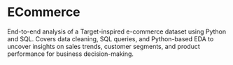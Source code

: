 # ECommerce
End-to-end analysis of a Target-inspired e-commerce dataset using Python and SQL. Covers data cleaning, SQL queries, and Python-based EDA to uncover insights on sales trends, customer segments, and product performance for business decision-making.
